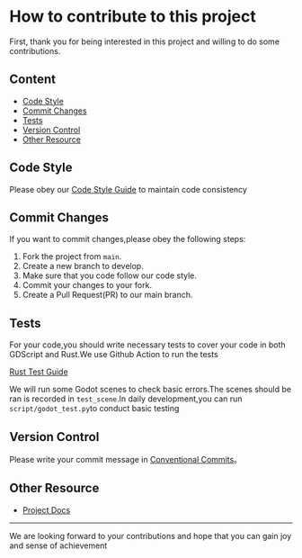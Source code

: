 # How to contribute to this project

First, thank you for being interested in this project and willing to do some contributions.

## Content

- [Code Style](#code-style)
- [Commit Changes](#commit-changes)
- [Tests](#tests)
- [Version Control](#version-control)
- [Other Resource](#other-resource)

## Code Style

Please obey our [Code Style Guide](./docs/code-style.md) to maintain code consistency

## Commit Changes

If you want to commit changes,please obey the following steps:

1. Fork the project from `main`.
2. Create a new branch to develop.
3. Make sure that you code follow our code style.
4. Commit your changes to your fork.
5. Create a Pull Request(PR) to our main branch.

## Tests

For your code,you should write necessary tests to cover your code in both GDScript and Rust.We use Github Action to run the tests

[Rust Test Guide](./docs/rust-test.md)

We will run some Godot scenes to check basic errors.The scenes should be ran is recorded in `test_scene`.In daily development,you can run `script/godot_test.py`to conduct basic testing

## Version Control

Please write your commit message in [Conventional Commits](https://www.conventionalcommits.org/en/v1.0.0/)。

## Other Resource

- [Project Docs](docs/)

---

We are looking forward to your contributions and hope that you can gain joy and sense of achievement
